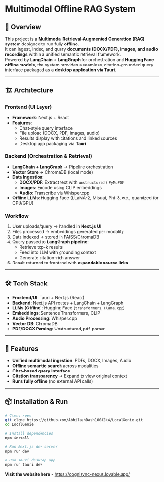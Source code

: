 # Multimodal Offline RAG System

## 📌 Overview
This project is a **Multimodal Retrieval-Augmented Generation (RAG) system** designed to run fully **offline**.  
It can ingest, index, and query **documents (DOCX/PDF), images, and audio recordings** within a unified semantic retrieval framework.  
Powered by **LangChain + LangGraph** for orchestration and **Hugging Face offline models**, the system provides a seamless, citation-grounded query interface packaged as a **desktop application via Tauri**.

---

## 🏗️ Architecture

### Frontend (UI Layer)
- **Framework**: Next.js + React
- **Features**:
  - Chat-style query interface
  - File upload (DOCX, PDF, images, audio)
  - Results display with citations and linked sources
  - Desktop app packaging via **Tauri**

### Backend (Orchestration & Retrieval)
- **LangChain + LangGraph** → Pipeline orchestration  
- **Vector Store** → ChromaDB (local mode)  
- **Data Ingestion**:
  - **DOCX/PDF**: Extract text with `unstructured` / `PyMuPDF`
  - **Images**: Encode using CLIP embeddings
  - **Audio**: Transcribe via Whisper.cpp
- **Offline LLMs**: Hugging Face (LLaMA-2, Mistral, Phi-3, etc., quantized for CPU/GPU)

### Workflow
1. User uploads/query → handled in **Next.js UI**  
2. Files processed → embeddings generated per modality  
3. Data indexed → stored in FAISS/ChromaDB  
4. Query passed to **LangGraph pipeline**:
   - Retrieve top-k results
   - Feed into LLM with grounding context
   - Generate citation-rich answer  
5. Result returned to frontend with **expandable source links**

---

## 🛠️ Tech Stack
- **Frontend/UI**: Tauri + Next.js (React)  
- **Backend**: Next.js API routes + LangChain + LangGraph  
- **LLMs (Offline)**: Hugging Face (`transformers`, `llama.cpp`)  
- **Embeddings**: Sentence Transformers, CLIP  
- **Audio Processing**: Whisper.cpp  
- **Vector DB**: ChromaDB  
- **PDF/DOCX Parsing**: Unstructured, pdf-parser

---

## 🚀 Features
- **Unified multimodal ingestion**: PDFs, DOCX, Images, Audio  
- **Offline semantic search** across modalities  
- **Chat-based query interface**  
- **Citation transparency** → Expand to view original context  
- **Runs fully offline** (no external API calls)  

---

## 📦 Installation & Run
```bash
# Clone repo
git clone https://github.com/AbhilashDash10082k4/LocalGenie.git
cd LocalGenie

# Install dependencies
npm install

# Run Next.js dev server
npm run dev

# Run Tauri desktop app
npm run tauri dev
```

**Visit the website here** - https://cognisync-nexus.lovable.app/

